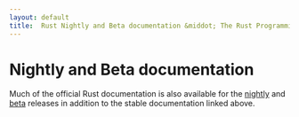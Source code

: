 ```yaml
---
layout: default
title:  Rust Nightly and Beta documentation &middot; The Rust Programming Language
---
```


# Nightly and Beta documentation

Much of the official Rust documentation is also available for the
[nightly] and [beta] releases in addition to the stable documentation
linked above.

[nightly]: https://doc.rust-lang.org/nightly/
[beta]: https://doc.rust-lang.org/beta/
